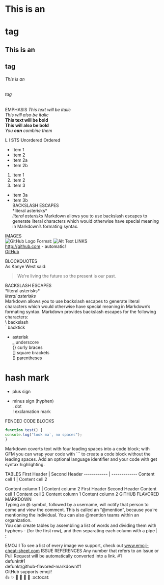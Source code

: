 
# This is an <h1> tag
## This is an <h2> tag
###### This is an <h6> tag

EMPHASIS
*This text will be italic*  
_This will also be italic_  
**This text will be bold**  
__This will also be bold__  
*You **can** combine them*  

L I STS
Unordered
Ordered
* Item 1
* Item 2
* Item 2a
* Item 2b
1. Item 1
2. Item 2
3. Item 3
* Item 3a
* Item 3b  
BACKSLASH ESCAPES  
\*literal asterisks\*  
*literal asterisks*
Markdown allows you to use backslash escapes to generate literal characters which would otherwise have special meaning in Markdown’s formating syntax.

IMAGES  
![GitHub Logo](/images/logo.png)
Format:   ![Alt Text](url)
LINKS  
http://github.com - automatic!  
[GitHub](http://github.com)  

BLOCKQUOTES  
As Kanye West said:
> We're living the future so
> the present is our past.

BACKSLASH ESCAPES  
\*literal asterisks\*  
*literal asterisks*  
Markdown allows you to use backslash escapes to generate literal characters which would otherwise have special meaning in Markdown’s formating syntax.
Markdown provides backslash escapes for the following characters:  
\ backslash  
` backtick  
* asterisk  
_ underscore  
{} curly braces  
[] square brackets  
() parentheses  
# hash mark  
+ plus sign  
- minus sign (hyphen)  
. dot  
! exclamation mark  

FENCED CODE BLOCKS
```javascript
function test() {
console.log("look ma`, no spaces");
}
```
Markdown coverts text with four leading spaces
into a code block; with GFM you can wrap your code
with ``` to create a code block without the
leading spaces. Add an optional language identifier
and your code with get syntax highlighting.

TABLES
First Header | Second Header
------------ | -------------
Content cell 1 | Content cell 2  
  
Content column 1 | Content column 2
First Header Second Header
Content cell 1 Content cell 2
Content column 1 Content column 2
GITHUB FLAVORED MARKDOWN  
Typing an @ symbol, followed by a username, will notify that person to come and view the comment. This is called an “@mention”, because you’re mentioning the individual. You can also @mention teams within an organization.  
You can create tables by assembling a list of words and dividing them with hyphens - (for the first row), and then separating each column with a pipe | :

EMOJ I
To see a list of every image we support, check out www.emoji-cheat-sheet.com 
ISSUE REFERENCES
Any number that refers to an Issue or Pull Request will be automatically converted into a link.
#1  
defunkt#1  
defunkt/github-flavored-markdown#1  
GitHub supports emoji!  
:+1: :sparkles: :camel: :tada:
:rocket: :metal: :octocat:
